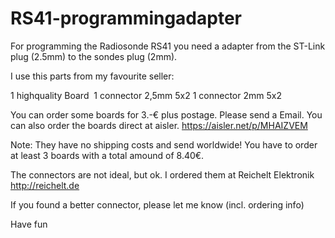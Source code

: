 # RS41-programmingadapter

For programming the Radiosonde RS41 you need a adapter from the ST-Link plug (2.5mm) to the sondes plug (2mm).

I use this parts from my favourite seller:

1 highquality Board 
1 connector 2,5mm 5x2
1 connector 2mm 5x2

You can order some boards for 3.-€ plus postage. Please send a Email.
You can also order the boards direct at aisler.
https://aisler.net/p/MHAIZVEM

Note:
They have no shipping costs and send worldwide!
You have to order at least 3 boards with a total amound of 8.40€.

The connectors are not ideal, but ok.
I ordered them at Reichelt Elektronik http://reichelt.de

If you found a better connector, please let me know (incl. ordering info)

Have fun
